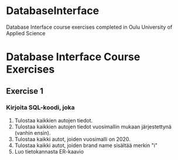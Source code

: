 # DatabaseInterface
Database Interface course exercises completed in Oulu University of Applied Science

# Database Interface Course Exercises
## Exercise 1

### Kirjoita SQL-koodi, joka

1. Tulostaa kaikkien autojen tiedot. 
2. Tulostaa kaikkien autojen tiedot vuosimallin mukaan järjestettynä (vanhin ensin).
3. Tulostaa kaikki autot, joiden vuosimalli on 2020.
4. Tulostaa kaikki autot, joiden brand name sisältää merkin "i"
5. Luo tietokannasta ER-kaavio